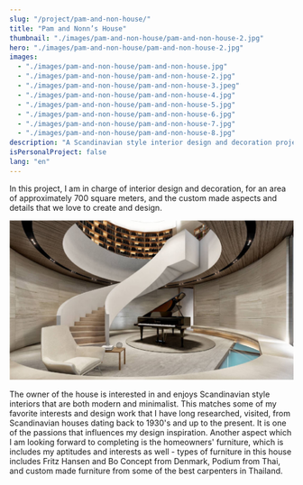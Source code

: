 ```yaml
---
slug: "/project/pam-and-non-house/"
title: "Pam and Nonn’s House"
thumbnail: "./images/pam-and-non-house/pam-and-non-house-2.jpg"
hero: "./images/pam-and-non-house/pam-and-non-house-2.jpg"
images:
  - "./images/pam-and-non-house/pam-and-non-house.jpg"
  - "./images/pam-and-non-house/pam-and-non-house-2.jpg"
  - "./images/pam-and-non-house/pam-and-non-house-3.jpeg"
  - "./images/pam-and-non-house/pam-and-non-house-4.jpg"
  - "./images/pam-and-non-house/pam-and-non-house-5.jpg"
  - "./images/pam-and-non-house/pam-and-non-house-6.jpg"
  - "./images/pam-and-non-house/pam-and-non-house-7.jpg"
  - "./images/pam-and-non-house/pam-and-non-house-8.jpg"
description: "A Scandinavian style interior design and decoration project"
isPersonalProject: false
lang: "en"
---
```


In this project, I am in charge of interior design and decoration, for an area of ​​approximately 700 square meters, and the custom made aspects and details that we love to create and design.

![Pam and Non's house](./images/pam-and-non-house/pam-and-non-house.jpg)

The owner of the house is interested in and enjoys Scandinavian style interiors that are both modern and minimalist. This matches some of my favorite interests and design work that I have long researched, visited, from Scandinavian houses dating back to 1930's and up to the present. It is one of the passions that influences my design inspiration. Another aspect which I am looking forward to completing is the homeowners' furniture, which is includes my aptitudes and interests as well - types of furniture in this house includes Fritz Hansen and Bo Concept from Denmark, Podium from Thai, and custom made furniture from some of the best carpenters in Thailand.
